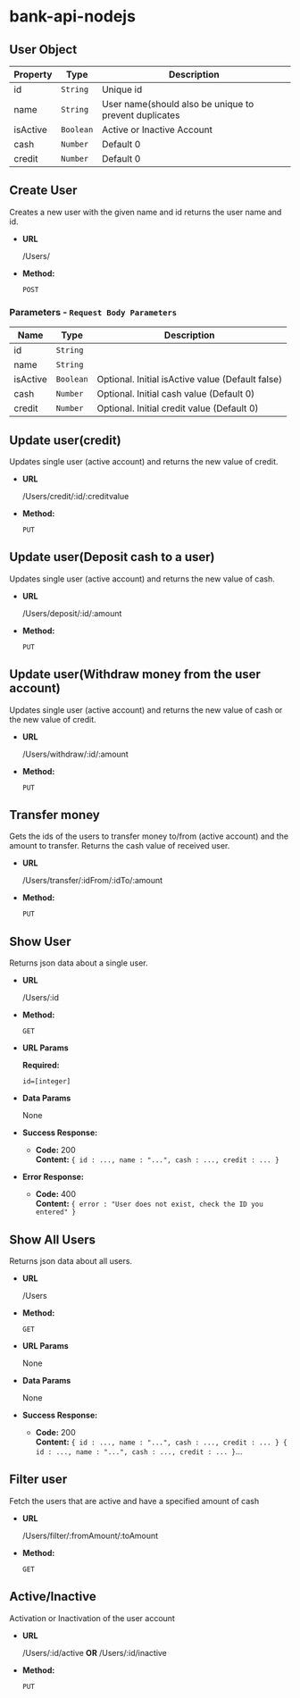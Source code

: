 # bank-api-nodejs

## User Object

| Property | Type     | Description                                                  |
| -------- | -------- | ------------------------------------------------------------ |
| id   | `String` | Unique id  |
| name     | `String` | User name(should also be unique to prevent duplicates |
| isActive  | `Boolean` |  Active or Inactive Account |
| cash     | `Number` | Default 0  |
| credit   | `Number` | Default 0  |

## Create User

Creates a new user with the given name and id returns the user name and id.

-   **URL**

    /Users/

-   **Method:**

    `POST`

### Parameters - `Request Body Parameters`

| Name   | Type     | Description                                    |
| ------ | -------- | ---------------------------------------------- |
| id     | `String` |                                                |
| name   | `String` |                                                |
| isActive | `Boolean` | Optional. Initial isActive value (Default false)  |
| cash   | `Number` | Optional. Initial cash value (Default 0)        |
| credit | `Number` | Optional. Initial credit value (Default 0)        |

## Update user(credit)

Updates single user (active account) and returns the new value of credit.

-   **URL**

    /Users/credit/:id/:creditvalue

-   **Method:**

    `PUT`

## Update user(Deposit cash to a user)

Updates single user (active account) and returns the new value of cash.

-   **URL**

    /Users/deposit/:id/:amount

-   **Method:**

    `PUT`

## Update user(Withdraw money from the user account)

Updates single user (active account) and returns the new value of cash or the new value of credit.

-   **URL**

    /Users/withdraw/:id/:amount

-   **Method:**

    `PUT`

## Transfer money

Gets the ids of the users to transfer money to/from (active account) and the amount to transfer.
Returns the cash value of received user.

-   **URL**

    /Users/transfer/:idFrom/:idTo/:amount

-   **Method:**

    `PUT`

## **Show User**

Returns json data about a single user.

-   **URL**

    /Users/:id

-   **Method:**

    `GET`

-   **URL Params**

    **Required:**

    `id=[integer]`

-   **Data Params**

    None

-   **Success Response:**

    -   **Code:** 200 <br />
        **Content:** `{ id : ..., name : "...", cash : ..., credit : ... }`

-   **Error Response:**

    -   **Code:** 400 <br />
        **Content:** `{ error : "User does not exist, check the ID you entered" }`

## **Show All Users**

Returns json data about all users.

-   **URL**

    /Users

-   **Method:**

    `GET`

-   **URL Params**

    None

-   **Data Params**

    None

-   **Success Response:**

    -   **Code:** 200 <br />
        **Content:** `{ id : ..., name : "...", cash : ..., credit : ... } { id : ..., name : "...", cash : ..., credit : ... }`...

## Filter user

Fetch the users that are active and have a specified amount of cash

-   **URL**

    /Users/filter/:fromAmount/:toAmount

-   **Method:**

    `GET`

## Active/Inactive

Activation or Inactivation of the user account

-   **URL**

    /Users/:id/active **OR** /Users/:id/inactive

-   **Method:**

    `PUT`
